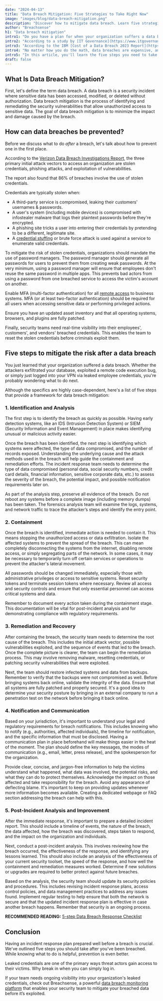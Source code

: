 ```yaml
---
date: "2024-04-13"
title: "Data Breach Mitigation: Five Strategies to Take Right Now"
image: "images/blog/data-breach-mitigation.png"
description: "Discover how to mitigate data breach. Learn five strategies that will help you mitigate the risk of a data breach." 
author: "Breachsense"
h1: "Data breach mitigation"
intro1: "Do you have a plan for when your organization suffers a data breach? Looking for advice on what needs to be in your incident response plan?"
intro2: "According to a study by [IT Governance](https://www.itgovernance.co.uk/blog/list-of-data-breaches-and-cyber-attacks-in-2023), over 8.2 billion records were breached in 2023 just in [third-party data breaches](https://www.breachsense.com/blog/third-party-data-breach/) alone."
intro3: "According to the IBM [Cost of a Data Breach 2023 Report](https://www.ibm.com/reports/data-breach), the average data breach cost reached a record high of USD 4.45 million."
intro4: "No matter how you do the math, data breaches are expensive, and the longer it takes to mitigate them, the more expensive they become."
intro5: "In this article, you'll learn the five steps you need to take to mitigate a data breach."
draft: false
---
```

## What Is Data Breach Mitigation?

First, let\'s define the term data breach. A data breach is a security incident where sensitive data has been accessed, modified, or deleted without authorization. Data breach mitigation is the process of identifying and remediating the security vulnerabilities that allow unauthorized access to sensitive data. The goal of data breach mitigation is to minimize the impact and damage caused by the breach.

## How can data breaches be prevented?

Before we discuss what to do *after* a breach, let's talk about how to prevent one in the first place.

According to the [Verizon Data Breach Investigations Report](https://www.verizon.com/business/resources/T34b/reports/2023-data-breach-investigations-report-dbir.pdf), the three primary initial attack vectors to access an organization are stolen credentials, phishing attacks, and exploitation of vulnerabilities.

The report also found that 86% of breaches involve the use of stolen credentials.

Credentials are typically stolen when:

- A third-party service is compromised, leaking their customers' usernames &amp; passwords.
- A user's system (including mobile devices) is compromised with infostealer malware that logs their plaintext passwords before they're encrypted.
- A phishing site tricks a user into entering their credentials by pretending to be a different, legitimate site.
- A [credential stuffing](https://www.breachsense.com/blog/credential-stuffing-attack/) or brute force attack is used against a service to enumerate valid credentials.

To mitigate the risk of stolen credentials, organizations should mandate the use of password managers. The password manager should generate all passwords for users to prevent them from creating weak passwords. At the very minimum, using a password manager will ensure that employees don't reuse the same password in multiple apps. This prevents bad actors from using a password from one breached service to access the victim's account on another.

Enable MFA (multi-factor authentication) for all [remote access](https://www.breachsense.com/blog/remote-working-data-protection/) to business systems. MFA (or at least two-factor authentication) should be required for all users when accessing sensitive data or performing privileged actions.

Ensure you have an updated asset inventory and that all operating systems, browsers, and plugins are fully patched.

Finally, security teams need real-time visibility into their employees', customers', and vendors' breached credentials. This enables the team to reset the stolen credentials before criminals exploit them.

## Five steps to mitigate the risk after a data breach

You just learned that your organization suffered a data breach. Whether the attackers exfiltrated your database, exploited a remote code execution bug, or simply just logged into your VPN via leaked employee credentials, you're probably wondering what to do next.

Although the specifics are highly case-dependent, here's a list of five steps that provide a framework for data breach mitigation:
### 1. Identification and Analysis 

  The first step is to identify the breach as quickly as possible. Having early detection systems, like an IDS (Intrusion Detection System) or SIEM (Security Information and Event Management) in place makes identifying unusual or malicious activity easier.

  Once the breach has been identified, the next step is identifying which systems were affected, the type of data compromised, and the number of records exposed. Understanding the underlying cause and the attack methods used in the breach will help guide the containment and remediation efforts. The incident response team needs to determine the type of data compromised (personal data, social security numbers, credit card details, financial information, sensitive corporate data, etc.) to assess the severity of the breach, the potential impact, and possible notification requirements later on.   

  As part of the analysis step, preserve all evidence of the breach. Do not reboot any systems before a complete image (including memory dumps) has been taken. The forensics analysis team will examine the logs, systems, and network traffic to trace the attacker’s steps and identify the entry point.

### 2. Containment

  Once the breach is identified, immediate action is needed to contain it. This means stopping the unauthorized access or data exfiltration. Isolate the affected systems to prevent the spread of the breach. This can mean completely disconnecting the systems from the internet, disabling remote access, or simply segregating parts of the network. In some cases, it may be necessary to temporarily turn off certain services or operations to prevent the attacker's lateral movement.

  All passwords should be changed immediately, especially those with administrative privileges or access to sensitive systems. Reset security tokens and terminate session tokens where necessary. Review all access and security controls and ensure that only essential personnel can access critical systems and data.

  Remember to document every action taken during the containment stage. This documentation will be vital for post-incident analysis and for demonstrating compliance with regulatory requirements.

      
### 3. Remediation and Recovery 

  After containing the breach, the security team needs to determine the root cause of the breach. This includes the initial attack vector, possible vulnerabilities exploited, and the sequence of events that led to the breach. Once the complete picture is clearer, the team can begin the remediation process. This may involve removing malware, resetting credentials, or patching security vulnerabilities that were exploited.   
      
  Next, the team should restore infected systems and data from backups. Remember to verify that the backups were not compromised as well. Before bringing systems back online, validate the integrity of the data. Ensure that all systems are fully patched and properly secured. It's a good idea to determine your security posture by bringing in an external company to run a penetration test on the network before bringing it back online.

### 4. Notification and Communication 

  Based on your jurisdiction, it's important to understand your legal and regulatory requirements for breach notifications. This includes knowing who to notify (e.g., authorities, affected individuals), the timeline for notification, and the specific information that must be disclosed. Having a communication plan in place beforehand will make things easier in the heat of the moment. The plan should define the key messages, the modes of communication (e.g., email, letter, press release), and the spokesperson for the organization.  
      
  Provide clear, concise, and jargon-free information to help the victims understand what happened, what data was involved, the potential risks, and what they can do to protect themselves. Acknowledge the impact on those affected and take responsibility for the breach. Avoid any appearance of deflecting blame. It's important to keep on providing updates whenever more information becomes available. Creating a dedicated webpage or FAQ section addressing the breach can help with this.

### 5. Post-Incident Analysis and Improvement  

  After the immediate response, it's important to prepare a detailed incident report. This should include a timeline of events, the nature of the breach, the data affected, how the breach was discovered, steps taken to respond, and the impact on the organization and individuals.

  Next, conduct a post-incident analysis. This involves reviewing how the breach occurred, the effectiveness of the response, and identifying any lessons learned. This should also include an analysis of the effectiveness of your current security toolset, the speed of the response, and how well the containment and remediation measures worked. Determine if new solutions or upgrades are required to better protect against future breaches.

Based on the analysis, the security team should update its security policies and procedures. This includes revising incident response plans, access control policies, and data management practices to address any issues found. Implement regular testing to help ensure that both the network is secure and that the updated incident response plan is effective in case another breach happens. Remember that security is an ongoing process.

**RECOMMENDED READING:** [5-step Data Breach Response Checklist](https://www.breachsense.com/blog/data-breach-response-checklist/)

## Conclusion

Having an incident response plan prepared well before a breach is crucial. We've outlined five steps you should take after you've been breached. While knowing what to do is helpful, prevention is even better.

Leaked credentials are one of the primary ways threat actors gain access to their victims. Why break in when you can simply log in.

If your team needs ongoing visibility into your organization's leaked credentials, check out Breachsense, a powerful [data breach monitoring platform](https://www.breachsense.com/data-breach-monitoring/) that enables your security team to mitigate your breached data before it’s exploited.
